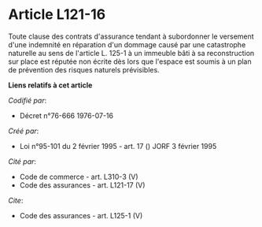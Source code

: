 # Article L121-16

Toute clause des contrats d'assurance tendant à subordonner le versement d'une indemnité en réparation d'un dommage causé par
une catastrophe naturelle au sens de l'article L. 125-1 à un immeuble bâti à sa reconstruction sur place est réputée non
écrite dès lors que l'espace est soumis à un plan de prévention des risques naturels prévisibles.

**Liens relatifs à cet article**

_Codifié par_:

  - Décret n°76-666 1976-07-16

_Créé par_:

  - Loi n°95-101 du 2 février 1995 - art. 17 () JORF 3 février 1995

_Cité par_:

  - Code de commerce - art. L310-3 (V)
  - Code des assurances - art. L121-17 (V)

_Cite_:

  - Code des assurances - art. L125-1 (V)
